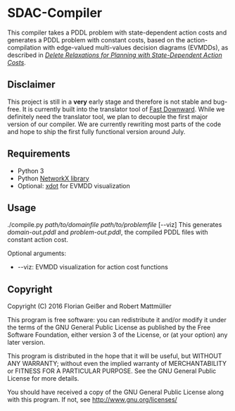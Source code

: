 SDAC-Compiler
==================================
This compiler takes a PDDL problem with state-dependent action costs and generates a PDDL problem with constant costs, based on the action-compilation with edge-valued multi-values decision diagrams (EVMDDs), as described in 
[*Delete Relaxations for Planning with State-Dependent Action Costs*](http://gki.informatik.uni-freiburg.de/papers/geisser-etal-ijcai2015.pdf).

Disclaimer
----------
This project is still in a __very__ early stage and therefore is not stable and bug-free. It is currently built into the translator tool of [Fast Downward](http://www.fast-downward.org/). While we definitely need the translator tool, we plan to decouple the first major version of our compiler. We are currently rewriting most parts of the code and hope to ship the first fully functional version around July.

Requirements
----------
- Python 3
- Python [NetworkX library](https://networkx.github.io/)
- Optional: [xdot](https://pypi.python.org/pypi/xdot) for EVMDD visualization

Usage
----------
./compile.py *path/to/domainfile* *path/to/problemfile* [--viz]
This generates *domain-out.pddl* and *problem-out.pddl*, the compiled PDDL files with constant action cost.

Optional arguments:
- --viz: EVMDD visualization for action cost functions

Copyright
--------

Copyright (C) 2016 Florian Geißer and Robert Mattmüller

This program is free software: you can redistribute it and/or modify
it under the terms of the GNU General Public License as published by
the Free Software Foundation, either version 3 of the License, or
(at your option) any later version.

This program is distributed in the hope that it will be useful,
but WITHOUT ANY WARRANTY; without even the implied warranty of
MERCHANTABILITY or FITNESS FOR A PARTICULAR PURPOSE.  See the
GNU General Public License for more details.

You should have received a copy of the GNU General Public License
along with this program.  If not, see <http://www.gnu.org/licenses/>
